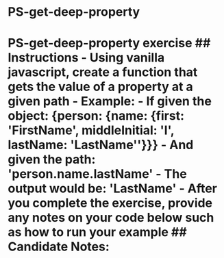 # PS-get-deep-property
# PS-get-deep-property exercise  ## Instructions  - Using vanilla javascript, create a function that gets the value of a property at a given path - Example:   - If given the object: {person: {name: {first: 'FirstName', middleInitial: 'I', lastName: 'LastName''}}}   - And given the path: 'person.name.lastName'   - The output would be: 'LastName' - After you complete the exercise, provide any notes on your code below such as how to run your example  ## Candidate Notes:
